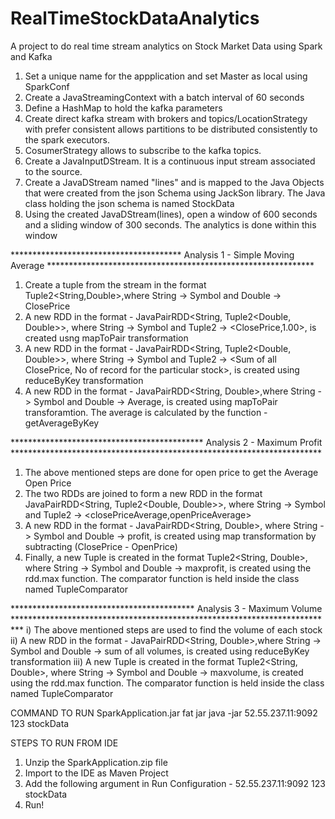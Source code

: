 # RealTimeStockDataAnalytics
A project to do real time stream analytics on Stock Market Data using Spark and Kafka

1) Set a unique name for the appplication and set Master as local using SparkConf
2) Create a JavaStreamingContext with a batch interval of 60 seconds
3) Define a HashMap to hold the kafka parameters
4)  Create direct kafka stream with brokers and topics/LocationStrategy with prefer consistent 
    allows partitions to be distributed consistently to the spark executors.
5) CosumerStrategy allows to subscribe to the kafka topics.
6) Create a JavaInputDStream. It is a continuous input stream associated to the source.
7)  Create a JavaDStream named "lines" and is mapped to the Java Objects that were created from the json Schema using JackSon library.  The Java class holding the json schema is named StockData
8)  Using the created JavaDStream(lines), open a window of 600 seconds and a sliding window of 300 seconds. The analytics is done within this window




*************************************** Analysis 1 - Simple Moving Average *************************************************************
1) Create a tuple from the stream in the format Tuple2<String,Double>,where String -> Symbol and Double -> ClosePrice
2) A new RDD in the format - JavaPairRDD<String, Tuple2<Double, Double>>, where String -> Symbol and Tuple2 -> <ClosePrice,1.00>,
is created usng mapToPair transformation
3) A new RDD in the format - JavaPairRDD<String, Tuple2<Double, Double>>, where String -> Symbol and Tuple2 ->  <Sum of all ClosePrice, No of record for the particular stock>, is created using reduceByKey transformation
4) A new RDD in the format - JavaPairRDD<String, Double>,where String -> Symbol and Double -> Average, is created using mapToPair transforamtion. The average is calculated by the function - getAverageByKey





******************************************** Analysis 2 - Maximum Profit ***********************************************************************
1) The above mentioned steps are done for open price to get the Average Open Price
2) The two RDDs are joined to form a new RDD in the format JavaPairRDD<String, Tuple2<Double, Double>>, where String -> Symbol and Tuple2 -> <closePriceAverage,openPriceAverage>
3) A new RDD in the format - JavaPairRDD<String, Double>, where String -> Symbol and Double -> profit, is created using map transformation by subtracting (ClosePrice - OpenPrice)
4) Finally, a new Tuple is created in the format Tuple2<String, Double>, where String -> Symbol and Double -> maxprofit,  is created using the rdd.max function. The comparator function is held inside the class named TupleComparator
	   
****************************************** Analysis 3 - Maximum Volume **************************************************************************
i) The above mentioned steps are used to find the volume of each stock
ii) A new RDD in the format - JavaPairRDD<String, Double>,where String -> Symbol and Double -> sum of all volumes, is created using reduceByKey transformation
iii) A new Tuple is created in the format Tuple2<String, Double>, where String -> Symbol and Double -> maxvolume, is created using the rdd.max function. The comparator function is held inside the class named TupleComparator	   

COMMAND TO RUN SparkApplication.jar fat jar
java -jar <full path of jar file> 52.55.237.11:9092 123 stockData

STEPS TO RUN FROM IDE
1) Unzip the SparkApplication.zip file
2) Import to the IDE as Maven Project 
3) Add the following argument in Run Configuration - 52.55.237.11:9092 123 stockData
4) Run!
